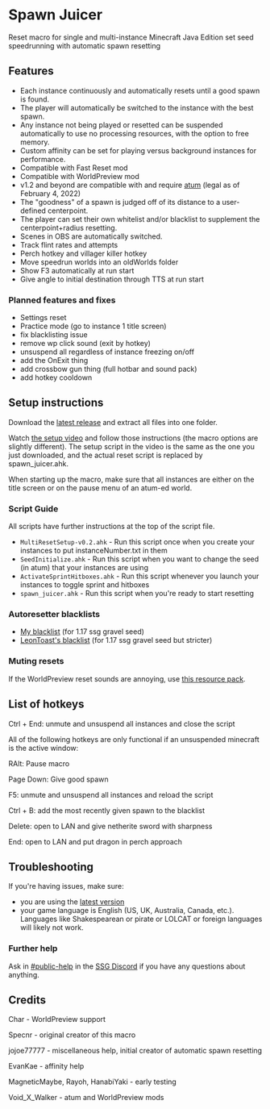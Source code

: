# Spawn Juicer

Reset macro for single and multi-instance Minecraft Java Edition set seed speedrunning with automatic spawn resetting

## Features

- Each instance continuously and automatically resets until a good spawn is found.
- The player will automatically be switched to the instance with the best spawn.
- Any instance not being played or resetted can be suspended automatically to use no processing resources, with the option to free memory.
- Custom affinity can be set for playing versus background instances for performance.
- Compatible with Fast Reset mod
- Compatible with WorldPreview mod
- v1.2 and beyond are compatible with and require [atum] (legal as of February 4, 2022)
- The "goodness" of a spawn is judged off of its distance to a user-defined centerpoint.
- The player can set their own whitelist and/or blacklist to supplement the centerpoint+radius resetting.
- Scenes in OBS are automatically switched.
- Track flint rates and attempts
- Perch hotkey and villager killer hotkey
- Move speedrun worlds into an oldWorlds folder
- Show F3 automatically at run start
- Give angle to initial destination through TTS at run start

### Planned features and fixes
- Settings reset
- Practice mode (go to instance 1 title screen)
- fix blacklisting issue
- remove wp click sound (exit by hotkey)
- unsuspend all regardless of instance freezing on/off
- add the OnExit thing
- add crossbow gun thing (full hotbar and sound pack)
- add hotkey cooldown

## Setup instructions

Download the [latest release] and extract all files into one folder.

Watch [the setup video] and follow those instructions (the macro options are slightly different). The setup script in the video is the same as the one you just downloaded, and the actual reset script is replaced by spawn_juicer.ahk.

When starting up the macro, make sure that all instances are either on the title screen or on the pause menu of an atum-ed world.

### Script Guide
All scripts have further instructions at the top of the script file.

- `MultiResetSetup-v0.2.ahk` - Run this script once when you create your instances to put instanceNumber.txt in them
- `SeedInitialize.ahk` - Run this script when you want to change the seed (in atum) that your instances are using
- `ActivateSprintHitboxes.ahk` - Run this script whenever you launch your instances to toggle sprint and hitboxes
- `spawn_juicer.ahk` - Run this script when you're ready to start resetting


### Autoresetter blacklists
- [My blacklist] (for 1.17 ssg gravel seed)
- [LeonToast's blacklist] (for 1.17 ssg gravel seed but stricter)

### Muting resets
If the WorldPreview reset sounds are annoying, use [this resource pack].

## List of hotkeys

Ctrl + End: unmute and unsuspend all instances and close the script

All of the following hotkeys are only functional if an unsuspended minecraft is the active window:

RAlt: Pause macro

Page Down: Give good spawn

F5: unmute and unsuspend all instances and reload the script

Ctrl + B: add the most recently given spawn to the blacklist

Delete: open to LAN and give netherite sword with sharpness

End: open to LAN and put dragon in perch approach

## Troubleshooting

If you're having issues, make sure:
- you are using the [latest version]
- your game language is English (US, UK, Australia, Canada, etc.). Languages like Shakespearean or pirate or LOLCAT or foreign languages will likely not work.

### Further help

Ask in [#public-help] in the [SSG Discord] if you have any questions about anything.

## Credits

Char - WorldPreview support

Specnr - original creator of this macro

jojoe77777 - miscellaneous help, initial creator of automatic spawn resetting

EvanKae - affinity help

MagneticMaybe, Rayoh, HanabiYaki - early testing

Void_X_Walker - atum and WorldPreview mods

  [latest release]: <https://github.com/pjagada/spawn-juicer/releases/latest>
  [latest version]: <https://github.com/pjagada/spawn-juicer/releases/latest>
  [the setup video]: <https://youtu.be/0xAHMW93MQw>
  [My blacklist]: <https://cdn.discordapp.com/attachments/846477312438566934/919571471737704508/blacklist.txt>
  [LeonToast's blacklist]: <https://cdn.discordapp.com/attachments/854508085422325770/859798746098696222/blacklist.txt>
  [atum]: <https://github.com/VoidXWalker/atum/releases/latest>
  [this resource pack]: <https://cdn.discordapp.com/attachments/755882336209338388/970560304763273297/mutesounds.zip>
  [#public-help]: <https://discord.com/channels/755878212571103392/861679137805434930>
  [SSG Discord]: <https://discord.gg/EFvygzt>
